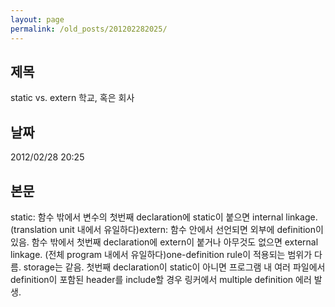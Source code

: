 ```yaml
---
layout: page
permalink: /old_posts/201202282025/
---
```


## 제목
static vs. extern 학교, 혹은 회사

## 날짜
2012/02/28 20:25

## 본문
static: 함수 밖에서 변수의 첫번째 declaration에 static이 붙으면 internal linkage. (translation unit 내에서 유일하다)extern: 함수 안에서 선언되면 외부에 definition이 있음. 함수 밖에서 첫번째 declaration에 extern이 붙거나 아무것도 없으면 external linkage. (전체 program 내에서 유일하다)one-definition rule이 적용되는 범위가 다름. storage는 같음. 첫번째 declaration이 static이 아니면 프로그램 내 여러 파일에서 definition이 포함된 header를 include할 경우 링커에서 multiple definition 에러 발생.
